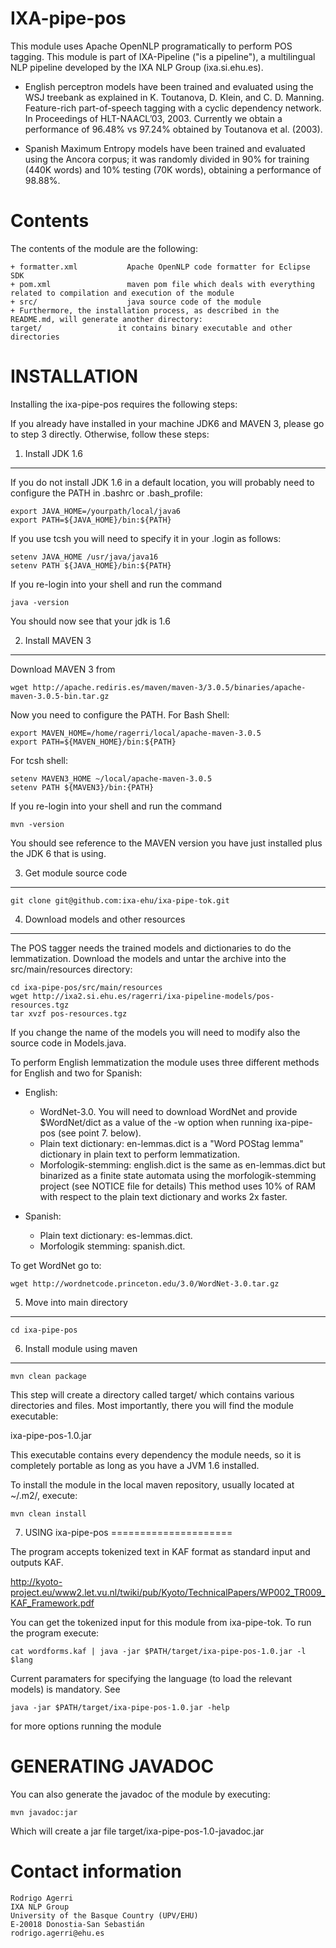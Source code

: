 
IXA-pipe-pos
============

This module uses Apache OpenNLP programatically to perform POS tagging.
This module is part of IXA-Pipeline ("is a pipeline"), a multilingual NLP pipeline
developed by the IXA NLP Group (ixa.si.ehu.es).

+ English perceptron models have been trained and evaluated using the WSJ treebank as explained in
  K. Toutanova, D. Klein, and C. D. Manning. Feature-rich part-of-speech tagging with a cyclic dependency network.
  In Proceedings of HLT-NAACL’03, 2003. Currently we obtain a performance of 96.48% vs 97.24% obtained by Toutanova et al. (2003).

+ Spanish Maximum Entropy models have been trained and evaluated using the Ancora corpus; it was randomly
  divided in 90% for training (440K words) and 10% testing (70K words), obtaining a performance of 98.88%.


Contents
========

The contents of the module are the following:

    + formatter.xml           Apache OpenNLP code formatter for Eclipse SDK
    + pom.xml                 maven pom file which deals with everything related to compilation and execution of the module
    + src/                    java source code of the module
    + Furthermore, the installation process, as described in the README.md, will generate another directory:
    target/                 it contains binary executable and other directories



INSTALLATION
============

Installing the ixa-pipe-pos requires the following steps:

If you already have installed in your machine JDK6 and MAVEN 3, please go to step 3
directly. Otherwise, follow these steps:

1. Install JDK 1.6
-------------------

If you do not install JDK 1.6 in a default location, you will probably need to configure the PATH in .bashrc or .bash_profile:

````shell
export JAVA_HOME=/yourpath/local/java6
export PATH=${JAVA_HOME}/bin:${PATH}
````

If you use tcsh you will need to specify it in your .login as follows:

````shell
setenv JAVA_HOME /usr/java/java16
setenv PATH ${JAVA_HOME}/bin:${PATH}
````

If you re-login into your shell and run the command

````shell
java -version
````

You should now see that your jdk is 1.6

2. Install MAVEN 3
------------------

Download MAVEN 3 from

````shell
wget http://apache.rediris.es/maven/maven-3/3.0.5/binaries/apache-maven-3.0.5-bin.tar.gz
````

Now you need to configure the PATH. For Bash Shell:

````shell
export MAVEN_HOME=/home/ragerri/local/apache-maven-3.0.5
export PATH=${MAVEN_HOME}/bin:${PATH}
````

For tcsh shell:

````shell
setenv MAVEN3_HOME ~/local/apache-maven-3.0.5
setenv PATH ${MAVEN3}/bin:{PATH}
````

If you re-login into your shell and run the command

````shell
mvn -version
````

You should see reference to the MAVEN version you have just installed plus the JDK 6 that is using.

3. Get module source code
--------------------------

````shell
git clone git@github.com:ixa-ehu/ixa-pipe-tok.git
````

4. Download models and other resources
--------------------------------------

The POS tagger needs the trained models and dictionaries to do the lemmatization. Download the models
and untar the archive into the src/main/resources directory:

````shell
cd ixa-pipe-pos/src/main/resources
wget http://ixa2.si.ehu.es/ragerri/ixa-pipeline-models/pos-resources.tgz
tar xvzf pos-resources.tgz
````
If you change the name of the models you will need to modify also the source code in Models.java.

To perform English lemmatization the module uses three different methods for English and two for Spanish:

+ English:
    + WordNet-3.0. You will need to download WordNet and provide $WordNet/dict as a value of the -w option when running ixa-pipe-pos (see point 7. below).
    + Plain text dictionary: en-lemmas.dict is a "Word POStag lemma" dictionary in plain text to perform lemmatization.
    + Morfologik-stemming: english.dict is the same as en-lemmas.dict but binarized as a finite state automata using the
      morfologik-stemming project (see NOTICE file for details) This method uses 10% of RAM with respect to the plain text
     dictionary and works 2x faster.

+ Spanish:
    + Plain text dictionary: es-lemmas.dict.
    + Morfologik stemming: spanish.dict.

To get WordNet go to:

````shell
wget http://wordnetcode.princeton.edu/3.0/WordNet-3.0.tar.gz
````

5. Move into main directory
---------------------------

````shell
cd ixa-pipe-pos
````

6. Install module using maven
-----------------------------

````shell
mvn clean package
````

This step will create a directory called target/ which contains various directories and files.
Most importantly, there you will find the module executable:

ixa-pipe-pos-1.0.jar

This executable contains every dependency the module needs, so it is completely portable as long
as you have a JVM 1.6 installed.

To install the module in the local maven repository, usually located at ~/.m2/, execute:

````shell
mvn clean install
````

7. USING ixa-pipe-pos
=====================

The program accepts tokenized text in KAF format as standard input and outputs KAF.

http://kyoto-project.eu/www2.let.vu.nl/twiki/pub/Kyoto/TechnicalPapers/WP002_TR009_KAF_Framework.pdf

You can get the tokenized input for this module from ixa-pipe-tok. To run the program execute:

````shell
cat wordforms.kaf | java -jar $PATH/target/ixa-pipe-pos-1.0.jar -l $lang
````

Current paramaters for specifying the language (to load the relevant models) is mandatory. See

````shell
java -jar $PATH/target/ixa-pipe-pos-1.0.jar -help
````

for more options running the module


GENERATING JAVADOC
==================

You can also generate the javadoc of the module by executing:

````shell
mvn javadoc:jar
````

Which will create a jar file target/ixa-pipe-pos-1.0-javadoc.jar


Contact information
===================

````shell
Rodrigo Agerri
IXA NLP Group
University of the Basque Country (UPV/EHU)
E-20018 Donostia-San Sebastián
rodrigo.agerri@ehu.es
````
